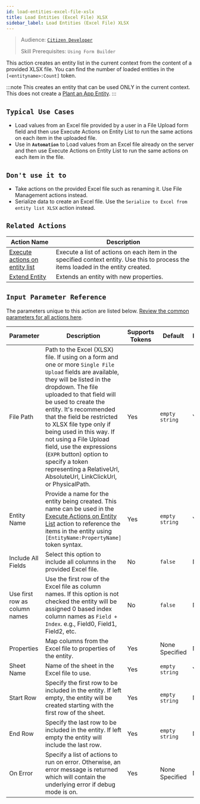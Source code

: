 ```yaml
---
id: load-entities-excel-file-xslx
title: Load Entities (Excel File) XLSX
sidebar_label: Load Entities (Excel File) XLSX
---
```


> Audience: [`Citizen Developer`](/audience#citizen-developers.md)
>
> Skill Prerequisites: `Using Form Builder`

This action creates an entity list in the current context from the content of a provided XLSX file. You can find the number of loaded entities in the `[<entityname>:Count]` token.

:::note
This creates an entity that can be used ONLY in the current context. This does not create a [Plant an App Entity](/entities.md).
:::

## `Typical Use Cases`

- Load values from an Excel file provided by a user in a File Upload form field and then use Execute Actions on Entity List to run the same actions on each item in the uploaded file.
- Use in **`Automation`** to Load values from an Excel file already on the server and then use Execute Actions on Entity List to run the same actions on each item in the file.

## `Don't use it to`

- Take actions on the provided Excel file such as renaming it. Use File Management actions instead.
- Serialize data to create an Excel file. Use the `Serialize to Excel from entity list XLSX` action instead.

## `Related Actions`

| Action Name | Description |
| -- | -- |
| [Execute actions on entity list ](/actions/execute-actions-on-entity-list.md)   | Execute a list of actions on each item in the specified context entity. Use this to process the items loaded in the entity created. |
| [Extend Entity](/actions/extend-entity.md)   | Extends an entity with new properties. |

## `Input Parameter Reference`

The parameters unique to this action are listed below. [Review the common parameters for all actions here](/actions/common-parameters.md).

| Parameter| Description| Supports Tokens | Default| Required |
| -- | -- | -- | -- | -- |
| File Path | Path to the Excel (XLSX) file. If using on a form and one or more `Single File Upload` fields are available, they will be listed in the dropdown. The file uploaded to that field will be used to create the entity. It's recommended that the field be restricted to XLSX file type only if being used in this way. If not using a File Upload field, use the expressions (`EXPR` button) option to specify a token representing a RelativeUrl, AbsoluteUrl, LinkClickUrl, or PhysicalPath. | Yes | `empty string` | Yes |
| Entity Name | Provide a name for the entity being created. This name can be used in the [Execute Actions on Entity List](/actions/execute-actions-on-entity-list.md) action to reference the items in the entity using `[EntityName:PropertyName]` token syntax. | Yes | `empty string` | Yes |
| Include All Fields | Select this option to include all columns in the provided Excel file. | No | `false` | No |
| Use first row as column names | Use the first row of the Excel file as column names. If this option is not checked the entity will be assigned 0 based index column names as `Field + Index`. e.g., Field0, Field1, Field2, etc. | No | `false` | No |
| Properties | Map columns from the Excel file to properties of the entity. | Yes | None Specified | No |
| Sheet Name | Name of the sheet in the Excel file to use. | Yes | `empty string` | Yes |
| Start Row | Specify the first row to be included in the entity. If left empty, the entity will be created starting with the first row of the sheet. | Yes | `empty string` | No |
| End Row | Specify the last row to be included in the entity. If left empty the entity will include the last row. | Yes | `empty string` | No |
| On Error | Specify a list of actions to run on error. Otherwise, an error message is returned which will contain the underlying error if debug mode is on.  | Yes | None Specified | No |
